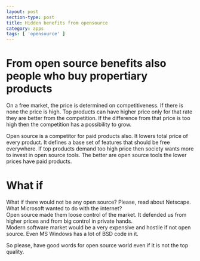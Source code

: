 ```yaml
---
layout: post
section-type: post
title: Hidden benefits from opensource
category: apps
tags: [ 'opensource' ]
---
```

# From open source benefits also people who buy propertiary products
On a free market, the price is determined on competitiveness. If there is none the price is high. Top products can have higher price only for that rate they are better from the competition. If the difference from that price is too high then the competition has a possibility to grow.

Open source is a competitor for paid products also. It lowers total price of every product. It defines a base set of features that should be free everywhere. If top products demand too high price then society wants more to invest in open source tools. The better are open source tools the lower prices have paid products.
# What if
What if there would not be any open source? Please, read about Netscape. What Microsoft wanted to do with the internet?  
Open source made them loose control of the market. It defended us from higher prices and from big control in private hands.  
Modern software market would be a very expensive and hostile if not open source. Even MS Windows has a lot of BSD code in it.

So please, have good words for open source world even if it is not the top quality.
